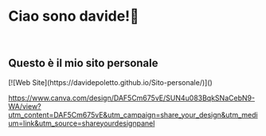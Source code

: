 <h1>Ciao sono davide!👋</h1> <br>
<h2>Questo è il mio sito personale </h2>
[![Web Site](https://davidepoletto.github.io/Sito-personale/)]()

https://www.canva.com/design/DAF5Cm675vE/SUN4u083BqkSNaCebN9-WA/view?utm_content=DAF5Cm675vE&utm_campaign=share_your_design&utm_medium=link&utm_source=shareyourdesignpanel
